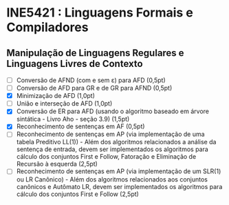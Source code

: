 # INE5421 : Linguagens Formais e Compiladores

## Manipulação de Linguagens Regulares e Linguagens Livres de Contexto

 - [ ]  Conversão de AFND (com e sem ε) para AFD (0,5pt)
 - [ ]  Conversão de AFD para GR e de GR para AFND (0,5pt) 
 - [x]  Minimização de AFD (1,0pt) 
 - [ ]  União e interseção de AFD (1,0pt)
 - [x]  Conversão de ER para AFD (usando o algoritmo baseado em árvore sintática - Livro Aho - seção 3.9) (1,5pt) 
 - [x]  Reconhecimento de sentenças em AF (0,5pt)
 - [ ]  Reconhecimento de sentenças em AP (via implementação de uma tabela Preditivo LL(1)) - Além dos algoritmos relacionados a análise da sentença de entrada, devem ser implementados os algoritmos para cálculo dos conjuntos First e Follow, Fatoração e Eliminação de Recursão à esquerda (2,5pt) 
 - [ ]  Reconhecimento de sentenças em AP (via implementação de um SLR(1) ou LR Canônico) - Além dos algoritmos relacionados aos conjuntos canônicos e Autômato LR, devem ser implementados os algoritmos para cálculo dos conjuntos First e Follow (2,5pt)
